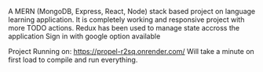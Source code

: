 
A MERN (MongoDB, Express, React, Node) stack based project on language learning application. It is completely working and responsive project with more TODO actions.
Redux has been used to manage state accross the application
Sign in with google option available

Project Running on: https://propel-r2sq.onrender.com/
Will take a minute on first load to compile and run everything.
